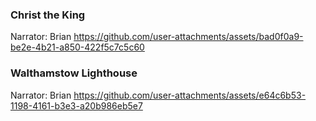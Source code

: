 ### Christ the King
Narrator: Brian
https://github.com/user-attachments/assets/bad0f0a9-be2e-4b21-a850-422f5c7c5c60
### Walthamstow Lighthouse
Narrator: Brian
https://github.com/user-attachments/assets/e64c6b53-1198-4161-b3e3-a20b986eb5e7


